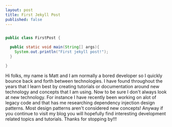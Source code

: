 ```yaml
---
layout: post
title: First Jekyll Post
published: false
---
```



```java

public class FirstPost {

  public static void main(String[] args){
    System.out.println("First jekyll post!");
  }

}


```

Hi folks,  my name is Matt and I am normally a bored developer so I quickly bounce back and forth between technologies.  I have found throughout the years that I learn best by creating tutorials or documentation around new technology and concepts that I am using.  Now to be sure I don't always look at new technology.  For instance I have recently been working on alot of legacy code and that has me researching dependency injection design patterns.  Most design patterns aren't considered new concepts!  Anyway if you continue to visit my blog you will hopefully find interesting development related topics and tutorials.  Thanks for stopping by!!!
